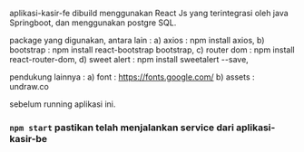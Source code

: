 aplikasi-kasir-fe dibuild menggunakan React Js yang terintegrasi oleh java Springboot, dan menggunakan postgre SQL.

package yang digunakan, antara lain :
a) axios : npm install axios,
b) bootstrap : npm install react-bootstrap bootstrap,
c) router dom : npm install react-router-dom,
d) sweet alert : npm install sweetalert --save,

pendukung lainnya :
a) font : https://fonts.google.com/ 
b) assets : undraw.co

sebelum running aplikasi ini. 
### `npm start` pastikan telah menjalankan service dari aplikasi-kasir-be
